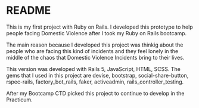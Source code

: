 # README

This is my first project with Ruby on Rails.
I developed this prototype to help people facing Domestic Violence after I took my Ruby on Rails bootcamp.

The main reason because I developed this project was thinkig about the people who are facing this kind of incidents and they feel lonely in the middle of the chaos that Domestic Violence Incidents bring to their lives. 

This version was developed with Rails 5, JavaScript, HTML, SCSS.
The gems that I used in this project are devise, bootstrap, social-share-button, rspec-rails, factory_bot_rails, faker, activeadmin, rails_controller_testing.

After my Bootcamp CTD picked this project to continue to develop in the Practicum.


